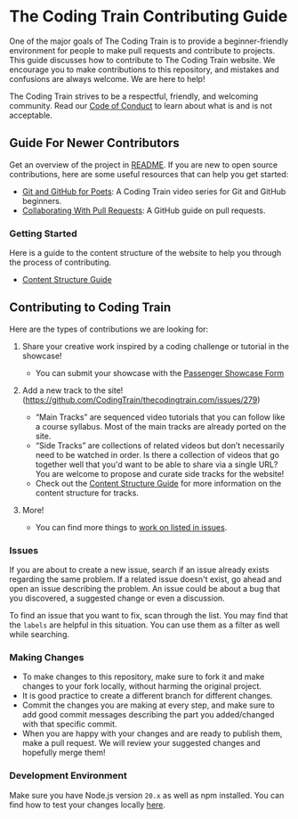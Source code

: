 # The Coding Train Contributing Guide

One of the major goals of The Coding Train is to provide a beginner-friendly environment for people to make pull requests and contribute to projects. This guide discusses how to contribute to The Coding Train website. We encourage you to make contributions to this repository, and mistakes and confusions are always welcome. We are here to help!

The Coding Train strives to be a respectful, friendly, and welcoming community. Read our [Code of Conduct](https://github.com/CodingTrain/thecodingtrain.com/blob/main/CODE_OF_CONDUCT.md) to learn about what is and is not acceptable.

## Guide For Newer Contributors

Get an overview of the project in [README](https://github.com/CodingTrain/thecodingtrain.com#readme). If you are new to open source contributions, here are some useful resources that can help you get started:

- [Git and GitHub for Poets](https://www.youtube.com/playlist?list=PLRqwX-V7Uu6ZF9C0YMKuns9sLDzK6zoiV): A Coding Train video series for Git and GitHub beginners.
- [Collaborating With Pull Requests](https://docs.github.com/en/pull-requests/collaborating-with-pull-requests): A GitHub guide on pull requests.

### Getting Started

Here is a guide to the content structure of the website to help you through the process of contributing.

- [Content Structure Guide](https://github.com/CodingTrain/thecodingtrain.com/blob/main/content/pages/guides/content-structure-guide.md)

## Contributing to Coding Train

Here are the types of contributions we are looking for:

1. Share your creative work inspired by a coding challenge or tutorial in the showcase!

   - You can submit your showcase with the [Passenger Showcase Form](http://thecodingtrain.com/submit)

2. Add a new track to the site! (https://github.com/CodingTrain/thecodingtrain.com/issues/279)

   - “Main Tracks” are sequenced video tutorials that you can follow like a course syllabus. Most of the main tracks are already ported on the site.
   - “Side Tracks” are collections of related videos but don’t necessarily need to be watched in order. Is there a collection of videos that go together well that you'd want to be able to share via a single URL? You are welcome to propose and curate side tracks for the website!
   - Check out the [Content Structure Guide](https://github.com/CodingTrain/thecodingtrain.com/blob/main/content/pages/guides/content-structure-guide.md) for more information on the content structure for tracks.

3. More!
   - You can find more things to [work on listed in issues](https://github.com/CodingTrain/thecodingtrain.com/issues).

### Issues

If you are about to create a new issue, search if an issue already exists regarding the same problem. If a related issue doesn't exist, go ahead and open an issue describing the problem. An issue could be about a bug that you discovered, a suggested change or even a discussion.

To find an issue that you want to fix, scan through the list. You may find that the `labels` are helpful in this situation. You can use them as a filter as well while searching.

### Making Changes

- To make changes to this repository, make sure to fork it and make changes to your fork locally, without harming the original project.
- It is good practice to create a different branch for different changes.
- Commit the changes you are making at every step, and make sure to add good commit messages describing the part you added/changed with that specific commit.
- When you are happy with your changes and are ready to publish them, make a pull request. We will review your suggested changes and hopefully merge them!

### Development Environment

Make sure you have Node.js version `20.x` as well as npm installed. You can find how to test your changes locally [here](https://github.com/CodingTrain/thecodingtrain.com#development-info).
